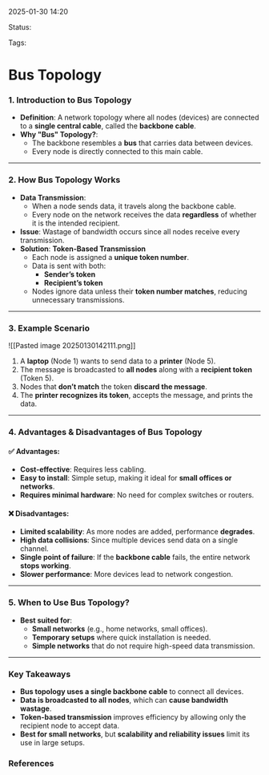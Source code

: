 2025-01-30 14:20

Status:

Tags:

# Bus Topology

### **1. Introduction to Bus Topology**

- **Definition**: A network topology where all nodes (devices) are connected to a **single central cable**, called the **backbone cable**.
- **Why "Bus" Topology?**:
    - The backbone resembles a **bus** that carries data between devices.
    - Every node is directly connected to this main cable.

---

### **2. How Bus Topology Works**

- **Data Transmission**:
    - When a node sends data, it travels along the backbone cable.
    - Every node on the network receives the data **regardless** of whether it is the intended recipient.
- **Issue**: Wastage of bandwidth occurs since all nodes receive every transmission.
- **Solution**: **Token-Based Transmission**
    - Each node is assigned a **unique token number**.
    - Data is sent with both:
        - **Sender’s token**
        - **Recipient’s token**
    - Nodes ignore data unless their **token number matches**, reducing unnecessary transmissions.

---

### **3. Example Scenario**

![[Pasted image 20250130142111.png]]

1. A **laptop** (Node 1) wants to send data to a **printer** (Node 5).
2. The message is broadcasted to **all nodes** along with a **recipient token** (Token 5).
3. Nodes that **don’t match** the token **discard the message**.
4. The **printer recognizes its token**, accepts the message, and prints the data.

---

### **4. Advantages & Disadvantages of Bus Topology**

#### ✅ **Advantages**:

- **Cost-effective**: Requires less cabling.
- **Easy to install**: Simple setup, making it ideal for **small offices or networks**.
- **Requires minimal hardware**: No need for complex switches or routers.

#### ❌ **Disadvantages**:

- **Limited scalability**: As more nodes are added, performance **degrades**.
- **High data collisions**: Since multiple devices send data on a single channel.
- **Single point of failure**: If the **backbone cable** fails, the entire network **stops working**.
- **Slower performance**: More devices lead to network congestion.

---

### **5. When to Use Bus Topology?**

- **Best suited for**:
    - **Small networks** (e.g., home networks, small offices).
    - **Temporary setups** where quick installation is needed.
    - **Simple networks** that do not require high-speed data transmission.

---

### **Key Takeaways**

- **Bus topology uses a single backbone cable** to connect all devices.
- **Data is broadcasted to all nodes**, which can **cause bandwidth wastage**.
- **Token-based transmission** improves efficiency by allowing only the recipient node to accept data.
- **Best for small networks**, but **scalability and reliability issues** limit its use in large setups.






### References
